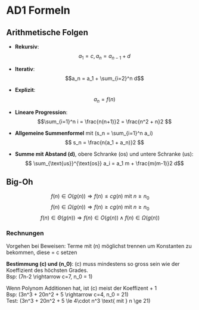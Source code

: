 # AD1 Formeln
## Arithmetische Folgen
- **Rekursiv**: $$a_1 = c, a_n = a_{n-1}+d$$
- **Iterativ**: $$a_n = a_1 + \sum_{i=2}^n d$$
- **Explizit**: $$a_n = f(n)$$

- **Lineare Progression**: 
$$\sum_{i=1}^n i = \frac{n(n+1)}2 = \frac{n^2 + n}2 $$
- **Allgemeine Summenformel** mit \(s_n = \sum_{i=1}^n a_i\)
$$ s_n = \frac{n(a_1 + a_n)}2 $$
- **Summe mit Abstand \(d\)**, obere Schranke (os) und untere Schranke (us): 
$$ \sum_{\text{us}}^{\text{os}} a_i = a_1 m + \frac{m(m-1)}2 d$$

## Big-Oh
$$ f(n) \in O(g(n)) \Rightarrow f(n) \le cg(n) \text{ mit } n \ge n_0 $$
$$ f(n) \in \Omega(g(n)) \Rightarrow f(n) \ge cg(n) \text{ mit } n \ge n_0 $$
$$ f(n) \in \Theta(g(n)) \Rightarrow f(n) \in O(g(n)) \land f(n) \in \Omega(g(n)) $$
  
  
### Rechnungen
Vorgehen bei Beweisen: Terme mit \(n\) möglichst trennen um Konstanten zu bekommen, diese = c setzen

**Bestimmung \(c\) und \(n_0\)**: \(c\) muss mindestens so gross sein wie der Koeffizient des höchsten Grades.  
Bsp: \(7n-2 \rightarrow c=7, n_0 = 1\)

Wenn Polynom Additionen hat, ist \(c\) meist der Koeffizent + 1  
Bsp: \(3n^3 + 20n^2 + 5 \rightarrow c=4, n_0 = 21\)  
Test: \(3n^3 + 20n^2 + 5 \le 4\cdot n^3 \text{ mit } n \ge 21\)
